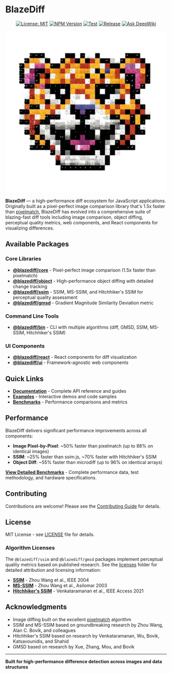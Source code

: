 # BlazeDiff

<div align="center">

[![License: MIT](https://img.shields.io/badge/License-MIT-yellow.svg)](https://opensource.org/licenses/MIT)
[![NPM Version](https://img.shields.io/npm/v/%40blazediff%2Fcore)](https://www.npmjs.com/org/blazediff)
[![Test](https://github.com/teimurjan/blazediff/actions/workflows/benchmark-algorithm.yml/badge.svg)](https://github.com/teimurjan/blazediff/actions/workflows/test.yml)
[![Release](https://github.com/teimurjan/blazediff/actions/workflows/benchmark-object.yml/badge.svg)](https://github.com/teimurjan/blazediff/actions/workflows/release.yml)
[![Ask DeepWiki](https://deepwiki.com/badge.svg)](https://deepwiki.com/teimurjan/blazediff)

</div>

<div align="center"><img src="./packages/website/public/android-chrome-512x512.png" /></div>

**BlazeDiff** — a high-performance diff ecosystem for JavaScript applications. Originally built as a pixel-perfect image comparison library that's 1.5x faster than [pixelmatch](https://github.com/mapbox/pixelmatch), BlazeDiff has evolved into a comprehensive suite of blazing-fast diff tools including image comparison, object diffing, perceptual quality metrics, web components, and React components for visualizing differences.

## Available Packages

### Core Libraries
- **[@blazediff/core](./packages/core#readme)** - Pixel-perfect image comparison (1.5x faster than pixelmatch)
- **[@blazediff/object](./packages/object#readme)** - High-performance object diffing with detailed change tracking
- **[@blazediff/ssim](./packages/ssim#readme)** - SSIM, MS-SSIM, and Hitchhiker's SSIM for perceptual quality assessment
- **[@blazediff/gmsd](./packages/gmsd#readme)** - Gradient Magnitude Similarity Deviation metric

### Command Line Tools
- **[@blazediff/bin](./packages/bin#readme)** - CLI with multiple algorithms (diff, GMSD, SSIM, MS-SSIM, Hitchhiker's SSIM)

### UI Components
- **[@blazediff/react](./packages/react#readme)** - React components for diff visualization
- **[@blazediff/ui](./packages/ui#readme)** - Framework-agnostic web components

## Quick Links

- **[Documentation](https://blazediff.dev/docs)** - Complete API reference and guides
- **[Examples](https://blazediff.dev/examples)** - Interactive demos and code samples
- **[Benchmarks](./BENCHMARKS.md)** - Performance comparisons and metrics

## Performance

BlazeDiff delivers significant performance improvements across all components:

- **Image Pixel-by-Pixel**: ~50% faster than pixelmatch (up to 88% on identical images)
- **SSIM**: ~25% faster than ssim.js, ~70% faster with Hitchhiker's SSIM
- **Object Diff**: ~55% faster than microdiff (up to 96% on identical arrays)

**[View Detailed Benchmarks](./BENCHMARKS.md)** - Complete performance data, test methodology, and hardware specifications.

## Contributing

Contributions are welcome! Please see the [Contributing Guide](CONTRIBUTING.md) for details.

## License

MIT License - see [LICENSE](LICENSE) file for details.

### Algorithm Licenses

The `@blazediff/ssim` and `@blazediff/gmsd` packages implement perceptual quality metrics based on published research. See the [licenses](./licenses) folder for detailed attribution and licensing information:

- **[SSIM](./licenses/SSIM.md)** - Zhou Wang et al., IEEE 2004
- **[MS-SSIM](./licenses/MS-SSIM.md)** - Zhou Wang et al., Asilomar 2003
- **[Hitchhiker's SSIM](./licenses/HITCHHIKERS-SSIM.md)** - Venkataramanan et al., IEEE Access 2021

## Acknowledgments

- Image diffing built on the excellent [pixelmatch](https://github.com/mapbox/pixelmatch) algorithm
- SSIM and MS-SSIM based on groundbreaking research by Zhou Wang, Alan C. Bovik, and colleagues
- Hitchhiker's SSIM based on research by Venkataramanan, Wu, Bovik, Katsavounidis, and Shahid
- GMSD based on research by Xue, Zhang, Mou, and Bovik

---

**Built for high-performance difference detection across images and data structures**

